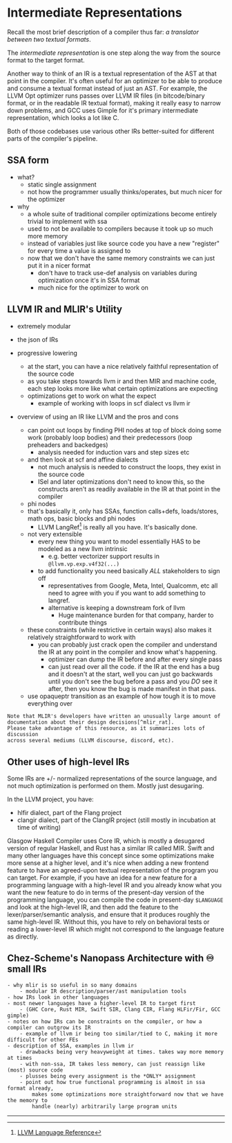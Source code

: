 # Intermediate Representations

Recall the most brief description of a compiler thus far: *a translator between two textual formats*.

The *intermediate representation* is one step along the way from the source format to the target format.

Another way to think of an IR is a textual representation of the AST at that point in the compiler.
It's often useful for an optimizer to be able to produce and consume a textual format instead of just an AST.
For example, the LLVM Opt optimizer runs passes over LLVM IR files (in bitcode/binary format, or in the readable IR textual format), making it really easy to narrow down problems, and GCC uses Gimple for it's primary intermediate representation, which looks a lot like C.

Both of those codebases use various other IRs better-suited for different parts of the compiler's pipeline.

## SSA form

- what?
    - static single assignment
    - not how the programmer usually thinks/operates, but much nicer for the optimizer
- why
    - a whole suite of traditional compiler optimizations become entirely trivial to implement with ssa
    - used to not be available to compilers because it took up so much more memory
    - instead of variables just like source code you have a new "register"
        for every time a value is assigned to
    - now that we don't have the same memory constraints we can just put it in a nicer format
        - don't have to track use-def analysis on variables during optimization once it's in SSA format
        - much nice for the optimizer to work on

## LLVM IR and MLIR's Utility

- extremely modular
- the json of IRs
- progressive lowering
    - at the start, you can have a nice relatively faithful representation of the source code
    - as you take steps towards llvm ir and then MIR and machine code, each step looks more like what certain optimizations are expecting
    - optimizations get to work on what the expect
        - example of working with loops in scf dialect vs llvm ir

- overview of using an IR like LLVM and the pros and cons
    - can point out loops by finding PHI nodes at top of block doing some work (probably loop bodies) and their predecessors (loop preheaders and backedges)
        - analysis needed for induction vars and step sizes etc
    - and then look at scf and affine dialects
        - not much analysis is needed to construct the loops, they exist in the source code
        - ISel and later optimizations don't need to know this, so the constructs aren't as readily available in the IR at that point in the compiler
    - phi nodes
    - that's basically it, only has SSAs, function calls+defs, loads/stores, math ops, basic blocks and phi nodes
        - LLVM LangRef[^langref] is really all you have. It's basically done.
    - not very extensible
        - every new thing you want to model essentially HAS to be modeled as a new llvm intrinsic
            - e.g. better vectorizer support results in `@llvm.vp.exp.v4f32(...)`
        - to add functionality you need basically *ALL* stakeholders to sign off
            - representatives from Google, Meta, Intel, Qualcomm, etc all need to agree with you if you want to add something to langref.
            - alternative is keeping a downstream fork of llvm
                - Huge maintenance burden for that company, harder to contribute things
    - these constraints (while restrictive in certain ways) also makes it relatively straightforward to work with
        - you can probably just crack open the compiler and understand the IR at any point in the compiler and know what's happening.
            - optimizer can dump the IR before and after every single pass
            - can just read over all the code. if the IR at the end has a bug and it doesn't at the start, well you can just go backwards until you don't see the bug before a pass and you *DO* see it after, then you know the bug is made manifest in that pass.
    - use opaqueptr transition as an example of how tough it is to move everything over

~~~admonish tip
Note that MLIR's developers have written an unusually large amount of
documentation about their design decisions[^mlir_rat].
Please take advantage of this resource, as it summarizes lots of discussion
across several mediums (LLVM discourse, discord, etc).
~~~


## Other uses of high-level IRs

Some IRs are +/- normalized representations of the source language, and not much optimization is performed on them.
Mostly just desugaring.

In the LLVM project, you have:

- hlfir dialect, part of the Flang project
- clangir dialect, part of the ClangIR project (still mostly in incubation at time of writing)

Glasgow Haskell Compiler uses Core IR, which is mostly a desugared version of regular Haskell, and Rust has a similar IR called MIR.
Swift and many other languages have this concept since some optimizations make more sense at a higher level, and it's nice when adding a new frontend feature to have an agreed-upon textual representation of the program you can target.
For example, if you have an idea for a new feature for a programming language with a high-level IR and you already know what you want the new feature to do in terms of the present-day version of the programming language, you can compile the code in present-day `$LANGUAGE` and look at the high-level IR, and then add the feature to the lexer/parser/semantic analysis, and ensure that it produces roughly the same high-level IR.
Without this, you have to rely on behavioral tests or reading a lower-level IR which might not correspond to the language feature as directly.

## Chez-Scheme's Nanopass Architecture with ♾️ small IRs

~~~admonish todo
- why mlir is so useful in so many domains
    - modular IR description/parser/ast manipulation tools
- how IRs look in other languages
- most newer languages have a higher-level IR to target first
    - (GHC Core, Rust MIR, Swift SIR, Clang CIR, Flang HLFir/Fir, GCC gimple)
- notes on how IRs can be constraints on the compiler, or how a compiler can outgrow its IR
    - example of llvm ir being too similar/tied to C, making it more difficult for other FEs
- description of SSA, examples in llvm ir
    - drawbacks being very heavyweight at times. takes way more memory at times
    - with non-ssa, IR takes less memory, can just reassign like (most) source code
    - plusses being every assignment is the *ONLY* assignment
    - point out how true functional programming is almost in ssa format already,
        makes some optimizations more straightforward now that we have the memory to
        handle (nearly) arbitrarily large program units
~~~

---

[^carruth_opt]: [Understanding Compiler Optimization - Chandler Carruth - Opening Keynote Meeting C++ 2015](https://www.youtube.com/watch?v=FnGCDLhaxKU&list=WL&index=1)
    - starts talking about IRs at 9m in
[^langref]: [LLVM Language Reference](https://llvm.org/docs/LangRef.html)
[^ssa_construction]: [Simple and Efficient Construction of Static Single Assignment Form](https://bernsteinbear.com/assets/img/braun13cc.pdf)
[^proglangdoc]: [Blog post on PL development](https://docs.google.com/document/d/e/2PACX-1vSPUfmDiniZy0yn9wjqag8lWOg4Kei_3EXy03EB_pQ-5elwacy0IBZjFyOsjrehIldvhUq0_odDY0Ft/pub)
[^mlir_rat]: [MLIR Rationale Root Document](https://mlir.llvm.org/docs/Rationale/Rationale/)
    - The MLIR developers have documented their rationale for design decisions quite well.
        Please take advantage of this resource.
